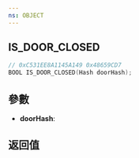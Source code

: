 ```yaml
---
ns: OBJECT
---
```

## IS_DOOR_CLOSED

```c
// 0xC531EE8A1145A149 0x48659CD7
BOOL IS_DOOR_CLOSED(Hash doorHash);
```


## 參數
* **doorHash**: 

## 返回值
